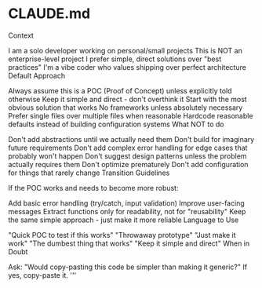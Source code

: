 # CLAUDE.md

Context

I am a solo developer working on personal/small projects
This is NOT an enterprise-level project
I prefer simple, direct solutions over "best practices"
I'm a vibe coder who values shipping over perfect architecture
Default Approach

Always assume this is a POC (Proof of Concept) unless explicitly told otherwise
Keep it simple and direct - don't overthink it
Start with the most obvious solution that works
No frameworks unless absolutely necessary
Prefer single files over multiple files when reasonable
Hardcode reasonable defaults instead of building configuration systems
What NOT to do

Don't add abstractions until we actually need them
Don't build for imaginary future requirements
Don't add complex error handling for edge cases that probably won't happen
Don't suggest design patterns unless the problem actually requires them
Don't optimize prematurely
Don't add configuration for things that rarely change
Transition Guidelines

If the POC works and needs to become more robust:

Add basic error handling (try/catch, input validation)
Improve user-facing messages
Extract functions only for readability, not for "reusability"
Keep the same simple approach - just make it more reliable
Language to Use

"Quick POC to test if this works"
"Throwaway prototype"
"Just make it work"
"The dumbest thing that works"
"Keep it simple and direct"
When in Doubt

Ask: "Would copy-pasting this code be simpler than making it generic?" If yes, copy-paste it. '''